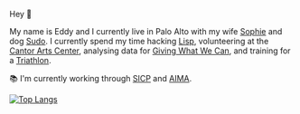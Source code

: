 Hey :wave:

My name is Eddy and I currently live in Palo Alto with my wife [Sophie](https://github.com/sophieschau) and dog [Sudo](https://instagram.com/adognamedsudo). I currently spend my time hacking [Lisp](http://www.paulgraham.com/avg.html), volunteering at the [Cantor Arts Center](https://en.wikipedia.org/wiki/Cantor_Arts_Center), analysing data for [Giving What We Can](https://givingwhatwecan.org), and training for a [Triathlon](https://www.svtriclub.org). 

:books: I'm currently working through [SICP](https://github.com/Mithaecus/book-sicp) and [AIMA](https://github.com/Mithaecus/book-aima). 

[![Top Langs](https://github-readme-stats.vercel.app/api/top-langs/?username=Mithaecus&hide=css,javascript,html&exclude_repo=mangata-e2e)](https://github.com/anuraghazra/github-readme-stats)
